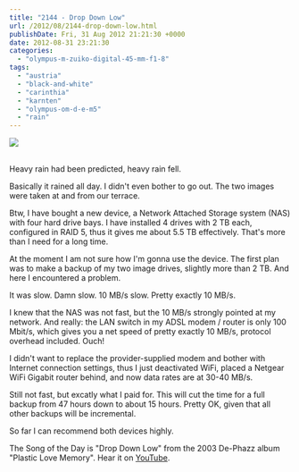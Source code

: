```yaml
---
title: "2144 - Drop Down Low"
url: /2012/08/2144-drop-down-low.html
publishDate: Fri, 31 Aug 2012 21:21:30 +0000
date: 2012-08-31 23:21:30
categories: 
  - "olympus-m-zuiko-digital-45-mm-f1-8"
tags: 
  - "austria"
  - "black-and-white"
  - "carinthia"
  - "karnten"
  - "olympus-om-d-e-m5"
  - "rain"
---
```

<div class="container">
<div class="center"><a target="_blank" href="https://d25zfm9zpd7gm5.cloudfront.net/1200x1200/2012/20120831_174927_lr.jpg"><img src="https://d25zfm9zpd7gm5.cloudfront.net/0600x0600/2012/20120831_174927_lr.jpg" /></a></div>
</div>
<br />

Heavy rain had been predicted, heavy rain fell.

<a target="_blank" href="https://d25zfm9zpd7gm5.cloudfront.net/1200x1200/2012/20120831_174457_lr.jpg"><img style="margin: 0pt 10px 0pt 0px; float: left;" src="https://d25zfm9zpd7gm5.cloudfront.net/0150x0150/2012/20120831_174457_lr.jpg" alt="" border="0" /></a> Basically it rained all day. I didn't even bother to go out. The two images were taken at and from our terrace.

Btw, I have bought a new device, a Network Attached Storage system (NAS) with four hard drive bays. I have installed 4 drives with 2 TB each, configured in RAID 5, thus it gives me about 5.5 TB effectively. That's more than I need for a long time.

 At the moment I am not sure how I'm gonna use the device. The first plan was to make a backup of my two image drives, slightly more than 2 TB. And here I encountered a problem.

 It was slow. Damn slow. 10 MB/s slow. Pretty exactly 10 MB/s.

I knew that the NAS was not fast, but the 10 MB/s strongly pointed at my network. And really: the LAN switch in my ADSL modem / router is only 100 Mbit/s, which gives you a net speed of pretty exactly 10 MB/s, protocol overhead included. Ouch!

I didn't want to replace the provider-supplied modem and bother with Internet connection settings, thus I just deactivated WiFi, placed a Netgear WiFi Gigabit router behind, and now data rates are at 30-40 MB/s. 

 Still not fast, but excatly what I paid for. This will cut the time for a full backup from 47 hours down to about 15 hours. Pretty OK, given that all other backups will be incremental. 

So far I can recommend both devices highly.

The Song of the Day is "Drop Down Low" from the 2003 De-Phazz album "Plastic Love Memory". Hear it on <a href="http://www.youtube.com/watch?v=j0oG1kHaE8Q" target="_blank">YouTube</a>.
